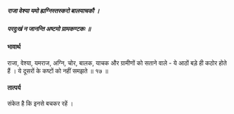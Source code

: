 ##### राजा वेश्या यमो ह्यग्निस्तस्करो बालयाचकौ ।
##### परदुःखं न जानन्ति अष्टमो ग्रामकण्टकः ॥

#### भावार्थ

राजा, वेश्या, यमराज, अग्नि, चोर, बालक, याचक और ग्रामीणों को सताने वाले - ये आठों बड़े ही कठोर होते हैं । ये दूसरों के कष्टों को नहीं समझते ॥ १७ ॥

#### तात्पर्य

संकेत है कि इनसे बचकर रहें ।